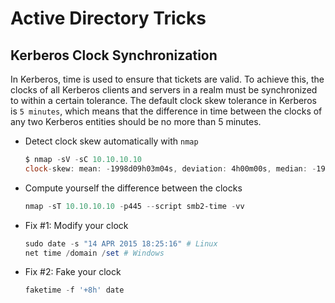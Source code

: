 # Active Directory Tricks

## Kerberos Clock Synchronization

In Kerberos, time is used to ensure that tickets are valid. To achieve this, the clocks of all Kerberos clients and servers in a realm must be synchronized to within a certain tolerance. The default clock skew tolerance in Kerberos is `5 minutes`, which means that the difference in time between the clocks of any two Kerberos entities should be no more than 5 minutes.


* Detect clock skew automatically with `nmap`
  ```powershell
  $ nmap -sV -sC 10.10.10.10
  clock-skew: mean: -1998d09h03m04s, deviation: 4h00m00s, median: -1998d11h03m05s
  ```
* Compute yourself the difference between the clocks
  ```ps1
  nmap -sT 10.10.10.10 -p445 --script smb2-time -vv
  ```
* Fix #1: Modify your clock
  ```ps1
  sudo date -s "14 APR 2015 18:25:16" # Linux
  net time /domain /set # Windows
  ```
* Fix #2: Fake your clock
  ```ps1
  faketime -f '+8h' date
  ```